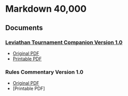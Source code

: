 # Markdown 40,000

## Documents

### [Leviathan Tournament Companion Version 1.0](docs/leviathan-tournament-companion-version-1.0.md)

- [Original PDF](docs/leviathan-tournament-companion-version-1.0.pdf)
- [Printable PDF](docs/leviathan-tournament-companion-version-1.0-printable.pdf)

### Rules Commentary Version 1.0

- [Original PDF](docs/rules-commentary-version-1.0.pdf)
- [Printable PDF]
